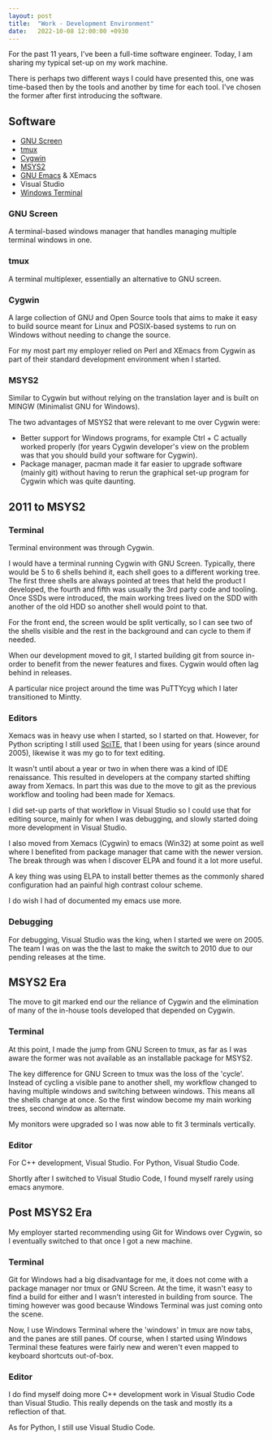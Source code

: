 ```yaml
---
layout: post
title:  "Work - Development Environment"
date:   2022-10-08 12:00:00 +0930
---
```

For the past 11 years, I've been a full-time software engineer. Today, I am
sharing my typical set-up on my work machine.

There is perhaps two different ways I could have presented this, one was
time-based then by the tools and another by time for each tool. I've chosen
the former after first introducing the software.

## Software

* [GNU Screen][screen]
* [tmux][tmux]
* [Cygwin][cygwin]
* [MSYS2][msys2]
* [GNU Emacs][emacs] & XEmacs
* Visual Studio
* [Windows Terminal][win-term]

### GNU Screen
A terminal-based windows manager that handles managing multiple terminal
windows in one.

### tmux
A terminal multiplexer, essentially an alternative to GNU screen.

### Cygwin
A large collection of GNU and Open Source tools that aims to make it easy to
build source meant for Linux and POSIX-based systems to run on Windows
without needing to change the source.

For my most part my employer relied on Perl and XEmacs from Cygwin as part of
their standard development environment when I started.

### MSYS2
Similar to Cygwin but without relying on the translation layer and is built on
MINGW (Minimalist GNU for Windows).

The two advantages of MSYS2 that were relevant to me over Cygwin were:
- Better support for Windows programs, for example Ctrl + C actually worked
  properly (for years Cygwin developer's view on the problem was that you should
  build your software for Cygwin).
- Package manager, pacman made it far easier to upgrade software (mainly git)
  without having to rerun the graphical set-up program for Cygwin which was
  quite daunting.

## 2011 to MSYS2

### Terminal
Terminal environment was through Cygwin.

I would have a terminal running Cygwin with GNU Screen. Typically,
there would be 5 to 6 shells behind it, each shell goes to a different
working tree. The first three shells are always pointed at trees that held the
product I developed, the fourth and fifth was usually the 3rd party code and
tooling. Once SSDs were introduced, the main working trees lived on the SDD
with another of the old HDD so another shell would point to that.

For the front end, the screen would be split vertically, so I can see two of the
shells visible and the rest in the background and can cycle to them if needed.

When our development moved to git, I started building git from source in-order
to benefit from the newer features and fixes. Cygwin would often lag behind in
releases.

A particular nice project around the time was PuTTYcyg which I later
transitioned to Mintty.

### Editors
Xemacs was in heavy use when I started, so I started on that.
However, for Python scripting I still used [SciTE][scite], that I been using
for years (since around 2005), likewise it was my go to for text editing.

It wasn't until about a year or two in when there was a kind of IDE
renaissance. This resulted in developers at the company started shifting away
from Xemacs. In part this was due to the move to git as the previous workflow
and tooling had been made for Xemacs.

I did set-up parts of that workflow in Visual Studio so I could use that for
editing source, mainly for when I was debugging, and slowly started doing more
development in Visual Studio.

I also moved from Xemacs (Cygwin) to emacs (Win32) at some point as well where
I benefited from package manager that came with the newer version. The break
through was when I discover ELPA and found it a lot more useful.

A key thing was using ELPA to install better themes as the commonly shared
configuration had an painful high contrast colour scheme.

I do wish I had of documented my emacs use more.

### Debugging
For debugging, Visual Studio was the king, when I started we were on 2005.
The team I was on was the the last to make the switch to 2010 due to our
pending releases at the time.

## MSYS2 Era

The move to git marked end our the reliance of Cygwin and the elimination of
many of the in-house tools developed that depended on Cygwin.

### Terminal

At this point, I made the jump from GNU Screen to tmux, as far as I was aware
the former was not available as an installable package for MSYS2.

The key difference for GNU Screen to tmux was the loss of the 'cycle'.
Instead of cycling a visible pane to another shell, my workflow changed to
having multiple windows and switching between windows. This means all the
shells change at once. So the first window become my main working trees,
second window as alternate.

My monitors were upgraded so I was now able to fit 3 terminals vertically.

### Editor
For C++ development, Visual Studio.
For Python, Visual Studio Code.

Shortly after I switched to Visual Studio Code, I found myself rarely using
emacs anymore.

## Post MSYS2 Era
My employer started recommending using Git for Windows over Cygwin, so I
eventually switched to that once I got a new machine.

### Terminal
Git for Windows had a big disadvantage for me, it does not come with a package
manager nor tmux or GNU Screen. At the time, it wasn't easy to find a build for
either and I wasn't interested in building from source. The timing however
was good because Windows Terminal was just coming onto the scene.

Now, I use Windows Terminal where the 'windows' in tmux are now tabs, and
the panes are still panes. Of course, when I started using Windows Terminal
these features were fairly new and weren't even mapped to keyboard shortcuts
out-of-box.

### Editor
I do find myself doing more C++ development work in Visual Studio Code than
Visual Studio. This really depends on the task and mostly its a reflection of
that.

As for Python, I still use Visual Studio Code.

[cygwin]: https://www.cygwin.com/
[emacs]: https://www.gnu.org/software/emacs/
[msys2]: https://www.msys2.org/
[scite]: https://scintilla.org/SciTE.html
[screen]: https://www.gnu.org/software/screen/
[tmux]: https://github.com/tmux/tmux/wiki
[win-term]: https://github.com/microsoft/terminal